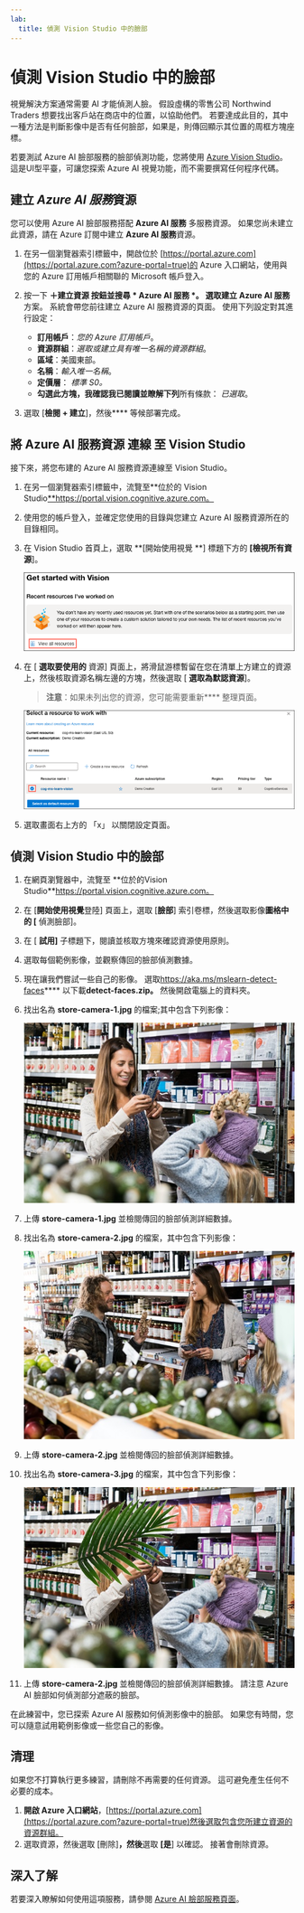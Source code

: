 ```yaml
---
lab:
  title: 偵測 Vision Studio 中的臉部
---
```


# 偵測 Vision Studio 中的臉部

視覺解決方案通常需要 AI 才能偵測人臉。 假設虛構的零售公司 Northwind Traders 想要找出客戶站在商店中的位置，以協助他們。 若要達成此目的，其中一種方法是判斷影像中是否有任何臉部，如果是，則傳回顯示其位置的周框方塊座標。

若要測試 Azure AI 臉部服務的臉部偵測功能，您將使用 [Azure Vision Studio](https://portal.vision.cognitive.azure.com/)。 這是UI型平臺，可讓您探索 Azure AI 視覺功能，而不需要撰寫任何程序代碼。

## 建立 *Azure AI 服務*資源

您可以使用 Azure AI 臉部服務搭配 **Azure AI 服務** 多服務資源。 如果您尚未建立此資源，請在 Azure 訂閱中建立 **Azure AI 服務**資源。

1. 在另一個瀏覽器索引標籤中，開啟位於 [https://portal.azure.com](https://portal.azure.com?azure-portal=true)的 Azure 入口網站，使用與您的 Azure 訂用帳戶相關聯的 Microsoft 帳戶登入。

1. 按一下 **＋建立資源 **按鈕並搜尋  * Azure AI 服務 *。 選取**建立** **Azure AI 服務**方案。 系統會帶您前往建立 Azure AI 服務資源的頁面。 使用下列設定對其進行設定：
    - **訂用帳戶**：*您的 Azure 訂用帳戶*。
    - **資源群組**：*選取或建立具有唯一名稱的資源群組*。
    - **區域**：美國東部。
    - **名稱**：*輸入唯一名稱*。
    - **定價層**： *標準 S0。*
    - **勾選此方塊，我確認我已閱讀並瞭解下列**所有條款： *已選取*。

1. 選取 [**檢閱 + 建立**]，然後**** 等候部署完成。

## 將 Azure AI 服務資源 連線 至 Vision Studio

接下來，將您布建的 Azure AI 服務資源連線至 Vision Studio。

1. 在另一個瀏覽器索引標籤中，流覽至**位於的 Vision Studio[**](https://portal.vision.cognitive.azure.com?azure-portal=true)https://portal.vision.cognitive.azure.com。

1. 使用您的帳戶登入，並確定您使用的目錄與您建立 Azure AI 服務資源所在的目錄相同。

1. 在 Vision Studio 首頁上，選取 **[開始使用視覺 **] 標題下方的 **[檢視所有資源**]。

    ![在 Vision Studio 中開始使用視覺下，[檢視所有資源] 連結會反白顯示。](./media/analyze-images-vision/vision-resources.png)

1. 在 [ **選取要使用的** 資源] 頁面上，將滑鼠游標暫留在您在清單上方建立的資源上，然後核取資源名稱左邊的方塊，然後選取 [ **選取為默認資源**]。

    > **注意**：如果未列出您的資源，您可能需要重新**** 整理頁面。

    ![[選取要使用的資源] 對話框會顯示為醒目提示並核取 cog-ms-learn-vision-SUFFIX 認知服務資源。 [選取為預設資源] 按鈕會反白顯示。](./media/analyze-images-vision/default-resource.png)

1. 選取畫面右上方的 「x」 以關閉設定頁面。

## 偵測 Vision Studio 中的臉部 

1. 在網頁瀏覽器中，流覽至 **位於的Vision Studio[](https://portal.vision.cognitive.azure.com?azure-portal=true)**https://portal.vision.cognitive.azure.com。

1. 在 [**開始使用視覺**登陸] 頁面上，選取 [**臉部**] 索引卷標，然後選取影像**圖格中的 [** 偵測臉部]。

1. 在 [ **試用]** 子標題下，閱讀並核取方塊來確認資源使用原則。  

1. 選取每個範例影像，並觀察傳回的臉部偵測數據。

1. 現在讓我們嘗試一些自己的影像。 選取[](https://aka.ms/mslearn-detect-faces)https://aka.ms/mslearn-detect-faces**** 以下載**detect-faces.zip。** 然後開啟電腦上的資料夾。

1. 找出名為 **store-camera-1.jpg** 的檔案;其中包含下列影像：

    ![商店中人員影像。](./media/create-face-solutions/store-camera-1.jpg)

1. 上傳 **store-camera-1.jpg** 並檢閱傳回的臉部偵測詳細數據。

1. 找出名為 **store-camera-2.jpg** 的檔案，其中包含下列影像：

    ![商店中更多人的影像。](./media/create-face-solutions/store-camera-2.jpg)

1. 上傳 **store-camera-2.jpg** 並檢閱傳回的臉部偵測詳細數據。

1. 找出名為 **store-camera-3.jpg** 的檔案，其中包含下列影像：

    ![商店裡的人形象，工廠遮蔽了臉。](./media/create-face-solutions/store-camera-3.jpg)

1. 上傳 **store-camera-2.jpg** 並檢閱傳回的臉部偵測詳細數據。 請注意 Azure AI 臉部如何偵測部分遮蔽的臉部。 

在此練習中，您已探索 Azure AI 服務如何偵測影像中的臉部。 如果您有時間，您可以隨意試用範例影像或一些您自己的影像。

## 清理

如果您不打算執行更多練習，請刪除不再需要的任何資源。 這可避免產生任何不必要的成本。

1. **開啟 Azure 入口網站**，[https://portal.azure.com](https://portal.azure.com?azure-portal=true)然後選取包含您所建立資源的資源群組。
1. 選取資源，然後選取 [刪除]**，然後**選取 **[是**] 以確認。 接著會刪除資源。

## 深入了解

若要深入瞭解如何使用這項服務，請參閱 [Azure AI 臉部服務頁面](https://learn.microsoft.com/azure/ai-services/computer-vision/overview-identity)。
